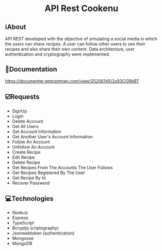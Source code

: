 <h1 align="center">API Rest Cookenu</h1>

##  ℹ️About
API REST developed with the objective of simulating a social media in which the users can share recipes. A user can follow other users to see their recipes and also share their own content. Data architecture, user authentication and cryptography were implemented.

## 🔗Documentation
https://documenter.getpostman.com/view/25256145/2s93CGRbBT

## ☑️Requests
- SignUp
- Login
- Delete Account
- Get All Users
- Get Account Information
- Get Another User's Account Information
- Follow An Account
- Unfollow An Account
- Create Recipe
- Edit Recipe
- Delete Recipe
- Get Recipes From The Accounts The User Follows
- Get Recipes Registered By The User
- Get Recipe By Id
- Recover Password

## 💻Technologies
- NodeJs
- Express
- TypeScript
- Bcryptjs (criptography)
- Jsonwebtoken (authentication)
- Mongoose
- MongoDB
